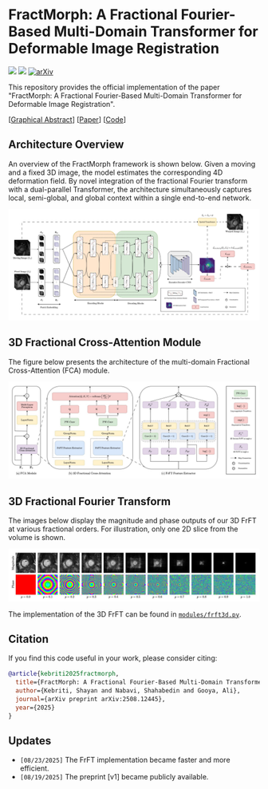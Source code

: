 # FractMorph: A Fractional Fourier-Based Multi-Domain Transformer for Deformable Image Registration

<a href= "https://pytorch.org/"> <img src="https://img.shields.io/badge/PyTorch-2.2.1-2BAF2B.svg" /></a>
<a href="https://opensource.org/licenses/MIT"><img src="https://img.shields.io/badge/License-MIT-yellow.svg"></a>
[![arXiv](https://img.shields.io/badge/arXiv-2508.12445-b31b1b.svg)](https://arxiv.org/abs/2508.12445)

This repository provides the official implementation of the paper "FractMorph: A Fractional Fourier-Based Multi-Domain Transformer for Deformable Image Registration".

[[Graphical Abstract](figures/graphical-abstract.png)] [[Paper](https://arxiv.org/pdf/2508.12445)] [[Code](https://github.com/shayankebriti/FractMorph)]

## Architecture Overview
An overview of the FractMorph framework is shown below. Given a moving and a fixed 3D image, the model estimates the corresponding 4D deformation field. By novel integration of the fractional Fourier transform with a dual-parallel Transformer, the architecture simultaneously captures local, semi-global, and global context within a single end-to-end network.

![FractMorph architecture overview](figures/FractMorph.jpg)

## 3D Fractional Cross-Attention Module
The figure below presents the architecture of the multi-domain Fractional Cross-Attention (FCA) module.

![Fractional Cross-Attention Module](figures/FCA.jpg)

## 3D Fractional Fourier Transform
The images below display the magnitude and phase outputs of our 3D FrFT at various fractional orders. For illustration, only one 2D slice from the volume is shown.

![FCA](figures/FrFT3D.jpg)

The implementation of the 3D FrFT can be found in [`modules/frft3d.py`](modules/frft3d.py).

## Citation
If you find this code useful in your work, please consider citing:
```bibtex
@article{kebriti2025fractmorph,
  title={FractMorph: A Fractional Fourier-Based Multi-Domain Transformer for Deformable Image Registration},
  author={Kebriti, Shayan and Nabavi, Shahabedin and Gooya, Ali},
  journal={arXiv preprint arXiv:2508.12445},
  year={2025}
}
```

## Updates
- `[08/23/2025]` The FrFT implementation became faster and more efficient.
- `[08/19/2025]` The preprint [v1] became publicly available.

